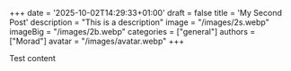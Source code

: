 +++
date = '2025-10-02T14:29:33+01:00'
draft = false
title = 'My Second Post'
description = "This is a description"
image = "/images/2s.webp"
imageBig = "/images/2b.webp"
categories = ["general"]
authors = ["Morad"]
avatar = "/images/avatar.webp"
+++

Test content
